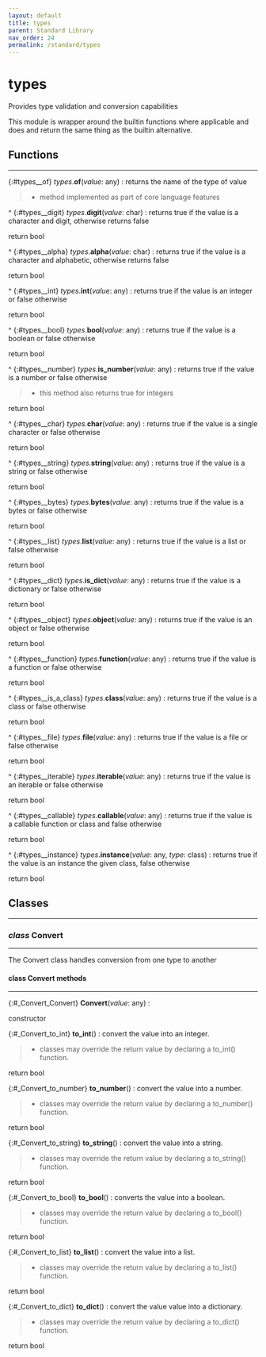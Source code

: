 ```yaml
---
layout: default
title: types
parent: Standard Library
nav_order: 24
permalink: /standard/types
---
```


# types

Provides type validation and conversion capabilities

This module is wrapper around the builtin functions
where applicable and does and return the same thing as the builtin
alternative.



<h2>Functions</h2><hr>

{:#types__of} _types_.**of**(_value_: any)
: returns the name of the type of value
  > - method implemented as part of core language features


^
{:#types__digit} _types_.**digit**(_value_: char)
: returns true if the value is a character and digit,
  otherwise returns false
   <div class="cite"><span class="hint">return</span> <span>bool</span></div>



^
{:#types__alpha} _types_.**alpha**(_value_: char)
: returns true if the value is a character and alphabetic,
  otherwise returns false
   <div class="cite"><span class="hint">return</span> <span>bool</span></div>



^
{:#types__int} _types_.**int**(_value_: any)
: returns true if the value is an integer or false otherwise
   <div class="cite"><span class="hint">return</span> <span>bool</span></div>



^
{:#types__bool} _types_.**bool**(_value_: any)
: returns true if the value is a boolean or false otherwise
   <div class="cite"><span class="hint">return</span> <span>bool</span></div>



^
{:#types__number} _types_.**is_number**(_value_: any)
: returns true if the value is a number or false otherwise
  > - this method also returns true for integers
   <div class="cite"><span class="hint">return</span> <span>bool</span></div>



^
{:#types__char} _types_.**char**(_value_: any)
: returns true if the value is a single character or false otherwise
   <div class="cite"><span class="hint">return</span> <span>bool</span></div>



^
{:#types__string} _types_.**string**(_value_: any)
: returns true if the value is a string or false otherwise
   <div class="cite"><span class="hint">return</span> <span>bool</span></div>



^
{:#types__bytes} _types_.**bytes**(_value_: any)
: returns true if the value is a bytes or false otherwise
   <div class="cite"><span class="hint">return</span> <span>bool</span></div>



^
{:#types__list} _types_.**list**(_value_: any)
: returns true if the value is a list or false otherwise
   <div class="cite"><span class="hint">return</span> <span>bool</span></div>



^
{:#types__dict} _types_.**is_dict**(_value_: any)
: returns true if the value is a dictionary or false otherwise
   <div class="cite"><span class="hint">return</span> <span>bool</span></div>



^
{:#types__object} _types_.**object**(_value_: any)
: returns true if the value is an object or false otherwise
   <div class="cite"><span class="hint">return</span> <span>bool</span></div>



^
{:#types__function} _types_.**function**(_value_: any)
: returns true if the value is a function or false otherwise
   <div class="cite"><span class="hint">return</span> <span>bool</span></div>



^
{:#types__is_a_class} _types_.**class**(_value_: any)
: returns true if the value is a class or false otherwise
   <div class="cite"><span class="hint">return</span> <span>bool</span></div>



^
{:#types__file} _types_.**file**(_value_: any)
: returns true if the value is a file or false otherwise
   <div class="cite"><span class="hint">return</span> <span>bool</span></div>



^
{:#types__iterable} _types_.**iterable**(_value_: any)
: returns true if the value is an iterable or false otherwise
   <div class="cite"><span class="hint">return</span> <span>bool</span></div>



^
{:#types__callable} _types_.**callable**(_value_: any)
: returns true if the value is a callable function or class and false otherwise
   <div class="cite"><span class="hint">return</span> <span>bool</span></div>



^
{:#types__instance} _types_.**instance**(_value_: any, _type_: class)
: returns true if the value is an instance the given class, false
  otherwise
   <div class="cite"><span class="hint">return</span> <span>bool</span></div>





<h2>Classes</h2><hr>



### _class_ Convert 
---

The Convert class handles conversion from one type to another


#### class Convert methods
---

{:#_Convert_Convert} **Convert**(_value_: any)
:  <div class="cite"><span class="hint">constructor</span> <span></span></div>



{:#_Convert_to_int} **to_int**()
: convert the value into an integer.
  > - classes may override the return value by declaring a to_int()
  function.
   <div class="cite"><span class="hint">return</span> <span>bool</span></div>



{:#_Convert_to_number} **to_number**()
: convert the value into a number.
  > - classes may override the return value by declaring a to_number()
  function.
   <div class="cite"><span class="hint">return</span> <span>bool</span></div>



{:#_Convert_to_string} **to_string**()
: convert the value into a string.
  > - classes may override the return value by declaring a to_string()
  function.
   <div class="cite"><span class="hint">return</span> <span>bool</span></div>



{:#_Convert_to_bool} **to_bool**()
: converts the value into a boolean.
  > - classes may override the return value by declaring a to_bool()
  function.
   <div class="cite"><span class="hint">return</span> <span>bool</span></div>



{:#_Convert_to_list} **to_list**()
: convert the value into a list.
  > - classes may override the return value by declaring a to_list()
  function.
   <div class="cite"><span class="hint">return</span> <span>bool</span></div>



{:#_Convert_to_dict} **to_dict**()
: convert the value value into a dictionary.
  > - classes may override the return value by declaring a to_dict()
  function.
   <div class="cite"><span class="hint">return</span> <span>bool</span></div>




